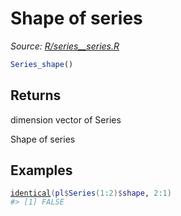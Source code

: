 # Shape of series

*Source: [R/series__series.R](https://github.com/pola-rs/r-polars/tree/main/R/series__series.R)*

```r
Series_shape()
```

## Returns

dimension vector of Series

Shape of series

## Examples

<pre class='r-example'><code><span class='r-in'><span><span class='fu'><a href='https://rdrr.io/r/base/identical.html'>identical</a></span><span class='op'>(</span><span class='va'>pl</span><span class='op'>$</span><span class='fu'>Series</span><span class='op'>(</span><span class='fl'>1</span><span class='op'>:</span><span class='fl'>2</span><span class='op'>)</span><span class='op'>$</span><span class='va'>shape</span>, <span class='fl'>2</span><span class='op'>:</span><span class='fl'>1</span><span class='op'>)</span></span></span>
<span class='r-out co'><span class='r-pr'>#&gt;</span> [1] FALSE</span>
 </code></pre>